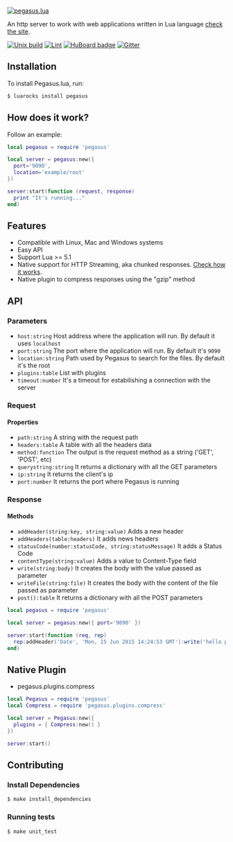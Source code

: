 [![pegasus.lua](http://evandrolg.github.io/pegasus.lua/pegasus.lua.svg)](http://evandrolg.github.io/pegasus.lua)

An http server to work with web applications written in Lua language [check the site](https://evandrolg.github.io/pegasus.lua).

[![Unix build](https://img.shields.io/github/actions/workflow/status/EvandroLG/pegasus.lua/unix_build.yml?branch=main&label=Unix%20build&logo=linux)](https://github.com/EvandroLG/pegasus.lua/actions/workflows/unix_build.yml)
[![Lint](https://github.com/EvandroLG/pegasus.lua/workflows/Lint/badge.svg)](https://github.com/EvandroLG/pegasus.lua/actions/workflows/lint.yml)
[![HuBoard
badge](http://img.shields.io/badge/Hu-Board-7965cc.svg)](https://huboard.com/EvandroLG/pegasus.lua)
[![Gitter](https://badges.gitter.im/Join%20Chat.svg)](https://gitter.im/EvandroLG/pegasus.lua?utm_source=badge&utm_medium=badge&utm_campaign=pr-badge&utm_content=badge)

## Installation
To install Pegasus.lua, run:
```sh
$ luarocks install pegasus
```

## How does it work?
Follow an example:
```lua
local pegasus = require 'pegasus'

local server = pegasus:new({
  port='9090',
  location='example/root'
})

server:start(function (request, response)
  print "It's running..."
end)
```

## Features
- Compatible with Linux, Mac and Windows systems
- Easy API
- Support Lua >= 5.1
- Native support for HTTP Streaming, aka chunked responses. [Check how it works](https://github.com/EvandroLG/pegasus.lua/blob/master/example/app_stream.lua).
- Native plugin to compress responses using the "gzip" method

## API

### Parameters
* `host:string` Host address where the application will run. By default it uses `localhost`
* `port:string` The port where the application will run. By default it's `9090`
* `location:string` Path used by Pegasus to search for the files. By default it's the root
* `plugins:table` List with plugins
* `timeout:number` It's a timeout for estabilishing a connection with the server

### Request
#### Properties
* `path:string` A string with the request path
* `headers:table` A table with all the headers data
* `method:function` The output is the request method as a string ('GET', 'POST', etc)
* `querystring:string` It returns a dictionary with all the GET parameters
* `ip:string` It returns the client's ip
* `port:number` It returns the port where Pegasus is running

### Response
#### Methods
* `addHeader(string:key, string:value)` Adds a new header
* `addHeaders(table:headers)` It adds news headers
* `statusCode(number:statusCode, string:statusMessage)` It adds a Status Code
* `contentType(string:value)` Adds a value to Content-Type field
* `write(string:body)` It creates the body with the value passed as
  parameter
* `writeFile(string:file)` It creates the body with the content of the
  file passed as parameter
* `post():table` It returns a dictionary with all the POST parameters

```lua
local pegasus = require 'pegasus'

local server = pegasus:new({ port='9090' })

server:start(function (req, rep)
  rep:addHeader('Date', 'Mon, 15 Jun 2015 14:24:53 GMT'):write('hello pegasus world!')
end)
```

## Native Plugin
* pegasus.plugins.compress
```lua
local Pegasus = require 'pegasus'
local Compress = require 'pegasus.plugins.compress'

local server = Pegasus:new({
  plugins = { Compress:new() }
})

server:start()
```

## Contributing

### Install Dependencies

```sh
$ make install_dependencies
```

### Running tests

```sh
$ make unit_test
```


